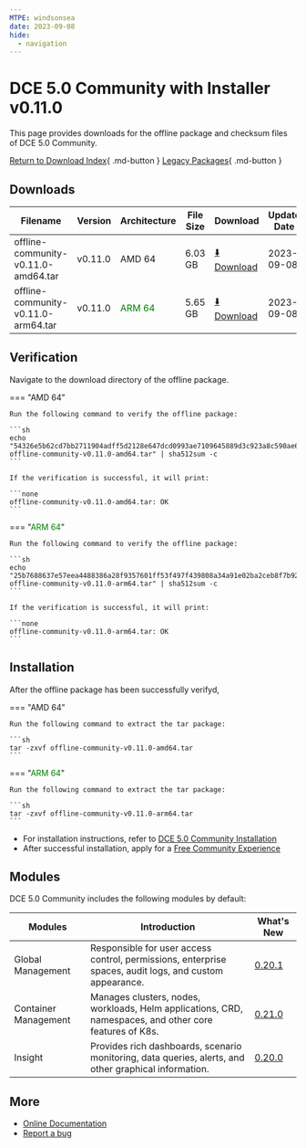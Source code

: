 ```yaml
---
MTPE: windsonsea
date: 2023-09-08
hide:
  - navigation
---
```


# DCE 5.0 Community with Installer v0.11.0

This page provides downloads for the offline package and checksum files of DCE 5.0 Community.

[Return to Download Index](../index.md){ .md-button }
[Legacy Packages](./dce5-installer-history.md){ .md-button }

## Downloads

| Filename | Version | Architecture | File Size | Download | Update Date |
| -------- | ------- | ------------ | --------- | -------- | ----------- |
| offline-community-v0.11.0-amd64.tar | v0.11.0 | AMD 64 | 6.03 GB | [:arrow_down: Download](https://qiniu-download-public.daocloud.io/DaoCloud_Enterprise/dce5/offline-community-v0.11.0-amd64.tar) | 2023-09-08 |
| offline-community-v0.11.0-arm64.tar | v0.11.0 | <font color="green">ARM 64</font> | 5.65 GB | [:arrow_down: Download](https://qiniu-download-public.daocloud.io/DaoCloud_Enterprise/dce5/offline-community-v0.11.0-arm64.tar) | 2023-09-08 |

## Verification

Navigate to the download directory of the offline package.

=== "AMD 64"

    Run the following command to verify the offline package:

    ```sh
    echo "54326e5b62cd7bb2711904adff5d2128e647dcd0993ae7109645889d3c923a8c590ae6d1623a85e846e9a0acf7f0149936c686a1544f7b933d4444b33916d876  offline-community-v0.11.0-amd64.tar" | sha512sum -c
    ```

    If the verification is successful, it will print:

    ```none
    offline-community-v0.11.0-amd64.tar: OK
    ```

=== "<font color="green">ARM 64</font>"

    Run the following command to verify the offline package:

    ```sh
    echo "25b7688637e57eea4488386a28f9357601ff53f497f439808a34a91e02ba2ceb8f7b92a74fd7184602efdb853e81472f8de7b53a04f9a93903f0131a4acac1be  offline-community-v0.11.0-arm64.tar" | sha512sum -c
    ```

    If the verification is successful, it will print:

    ```none
    offline-community-v0.11.0-arm64.tar: OK
    ```

## Installation

After the offline package has been successfully verifyd,

=== "AMD 64"

    Run the following command to extract the tar package:

    ```sh
    tar -zxvf offline-community-v0.11.0-amd64.tar
    ```

=== "<font color="green">ARM 64</font>"

    Run the following command to extract the tar package:

    ```sh
    tar -zxvf offline-community-v0.11.0-arm64.tar
    ```

- For installation instructions, refer to [DCE 5.0 Community Installation](../../install/community/k8s/online.md#_2)
- After successful installation, apply for a [Free Community Experience](../../dce/license0.md)

## Modules

DCE 5.0 Community includes the following modules by default:

| Modules | Introduction | What's New |
| -------- | ----------- | ---------- |
| Global Management | Responsible for user access control, permissions, enterprise spaces, audit logs, and custom appearance. | [0.20.1](../../ghippo/intro/release-notes.md#v0201) |
| Container Management | Manages clusters, nodes, workloads, Helm applications, CRD, namespaces, and other core features of K8s. | [0.21.0](../../kpanda/intro/release-notes.md#v0210) |
| Insight | Provides rich dashboards, scenario monitoring, data queries, alerts, and other graphical information. | [0.20.0](../../insight/intro/releasenote.md#v0200) |

## More

- [Online Documentation](../../dce/index.md)
- [Report a bug](https://github.com/DaoCloud/DaoCloud-docs/issues)
